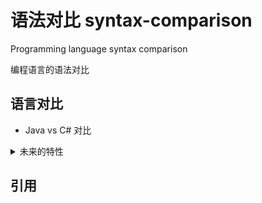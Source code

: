 # 语法对比 syntax-comparison

Programming language syntax comparison

编程语言的语法对比

## 语言对比

- Java vs C# 对比

<details>
<summary>未来的特性</summary>

- [ ] 通用的语言结构
- [ ] 单个 md 文件，包含一种语言的语法表，文件名即语言名称
- [ ] 通过 gh-pages 分支，建立可预览的语言对比
- [ ] 对比页面支持语言切换
- [ ] 对比页面支持表格折叠
- [ ] 对比页面支持动态切换对比的语言
- [ ] 支持对比内容的打印

</details>

## 引用

